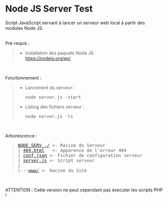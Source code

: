 # Node JS Server Test

Script JavaScript servant à lancer un serveur web local à partir des modules Node JS.
<br /><br />

Pré-requis :
> - Installation des paquets Node JS<br />
> <a href="https://nodejs.org/en/">https://nodejs.org/en/</a>
<br />

Fonctionnement :
> - Lancement du serveur : <pre>node server.js -start</pre>
> - Listing des fichiers serveur : <pre>node server.js -ls</pre>
<br />

Arborescence :
> <pre>
> <a href="https://github.com/Tracks12/NODE_SERV">NODE_SERV ./</a> <- Racine du Serveur
> | <a href="https://github.com/Tracks12/NODE_SERV/blob/master/404.html">404.html</a>   <- Apparence de l'erreur 404
> | <a href="https://github.com/Tracks12/NODE_SERV/blob/master/conf.json">conf.json</a> <- Fichier de configuration serveur
> | <a href="https://github.com/Tracks12/NODE_SERV/blob/master/server.js">server.js</a> <- Script serveur
> |
> \---<a href="https://github.com/Tracks12/NODE_SERV/tree/master/www">www/</a> <- Racine du Site
> </pre>
<br />

ATTENTION : Cette version ne peut cependant pas éxecuter les scripts PHP !
